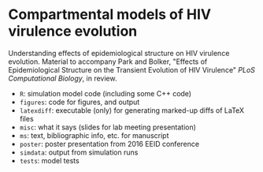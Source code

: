 # Compartmental models of HIV virulence evolution

Understanding effects of epidemiological structure on HIV virulence evolution. Material to accompany Park and Bolker, "Effects of Epidemiological Structure on the Transient Evolution of HIV Virulence" *PLoS Computational Biology*, in review.

- `R`: simulation model code (including some C++ code)
- `figures`: code for figures, and output
- `latexdiff`: executable (only) for generating marked-up diffs of LaTeX files
- `misc`: what it says (slides for lab meeting presentation)
- `ms`: text, bibliographic info, etc. for manuscript
- `poster`: poster presentation from 2016 EEID conference
- `simdata`: output from simulation runs
- `tests`: model tests



